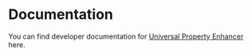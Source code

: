 # Documentation

You can find developer documentation for [Universal Property Enhancer](https://zarklord.github.io/spore/universal-property-enhancer.html) here.

<seealso style="cards">
    <category ref="features">
        <a href="Property-Replacement.md"/>
        <a href="Property-Postinits.md"/>
        <a href="Property-List-Duplication.md"/>
        <a href="Palette-Icons.md"/>
    </category>
</seealso>
